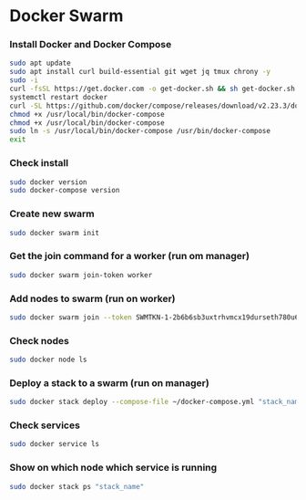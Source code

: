 # Docker Swarm

### Install Docker and Docker Compose
```Bash
sudo apt update
sudo apt install curl build-essential git wget jq tmux chrony -y
sudo -i
curl -fsSL https://get.docker.com -o get-docker.sh && sh get-docker.sh
systemctl restart docker
curl -SL https://github.com/docker/compose/releases/download/v2.23.3/docker-compose-darwin-x86_64 -o /usr/local/bin/docker-compose
chmod +x /usr/local/bin/docker-compose
chmod +x /usr/local/bin/docker-compose
sudo ln -s /usr/local/bin/docker-compose /usr/bin/docker-compose
exit
```
### Check install
```Bash
sudo docker version
sudo docker-compose version
```
### Create new swarm
```Bash
sudo docker swarm init
```
### Get the join command for a worker (run om manager)
```Bash
sudo docker swarm join-token worker
```
### Add nodes to swarm (run on worker)
```Bash
sudo docker swarm join --token SWMTKN-1-2b6b6sb3uxtrhvmcx19durseth780u60qivb4scoz8xjgekygq-4ehgkqlxcpknteax0awsdnvll 192.168.0.29:2377
```
### Check nodes
```Bash
sudo docker node ls
```
### Deploy a stack to a swarm (run on manager)
```Bash
sudo docker stack deploy --compose-file ~/docker-compose.yml "stack_name"
```
### Check services
```Bash
sudo docker service ls
```
### Show on which node which service is running
```Bash
sudo docker stack ps "stack_name"
```
